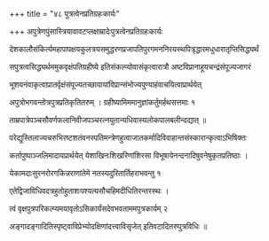 +++
title = "४८ पुत्रत्वेनप्रतिग्रहःकार्यः"

+++
अपुत्रेणपुंसास्त्रियावावटप्लक्षाम्रादेःपुत्रत्वेनप्रतिग्रहःकार्यः

देशकालौसंकिर्त्यमहापापक्षयकुलत्रयसमुद्धरणप्रजापतिपुरगमननिरयस्थपित्रृद्धारमधुधारातृप्तिसिद्ध्यर्थं

सपुत्रत्वसिद्ध्यर्थममुकवृक्षंपतिग्रहीष्ये इतिसंकल्प्योवासंकृत्वारात्रौ अष्टविप्रानाहूयचन्द्रंसंपूज्यजागरं

भूशयनंवाकृत्वाप्रातर्वृक्षंसंपूज्यतच्छायायांविप्रान्संभोज्यपुण्याहंवाचयित्वाप्रार्थयेत्

अपुत्रोभगवन्तोत्रपुत्रप्रतिकृतितरुम् । ग्रहीष्यामिममानुज्ञांकर्तुमर्हथसत्तमाः १

ताम्रपात्रेपञ्चसौवर्णफलानिवीजपञ्चरत्नयुतान्यधिवास्यलोकपालबलीन्दद्यात् ॥

परेद्युस्तिलाज्यचरुभिरष्टशतंवनस्पतिमन्त्रेणहुत्वाजातकर्मादिविवाहान्तसंस्कारान्कृत्वाऽभिषिक्तः

कर्तापुष्पाञ्जलिमादायप्रार्थयेत् येशाखिनःशिखरिणांशिरसा विभूषायेनन्दनादिषुवनेषुकृतप्रतिष्ठाः ।

येकामदाःसुरनरोरगकिन्नराणांतेमे नतस्यदुरितार्तिहराभवन्तु १

एतेद्विजाविधिवदत्रहुतोहुताशःपश्यत्यसौचहिमदीधितिरन्तरस्थः ।

त्वं वृक्षपुत्रपरिकल्प्यमयावृतोऽसिकार्यंसदेवभवताममपुत्रकार्यम् २

अङ्गादङ्गादितिस्पृष्ट्वाविप्रेभ्योदक्षिणांदत्त्वाविसृजेत् इतिवटादितरुपुत्रविधिः ॥
